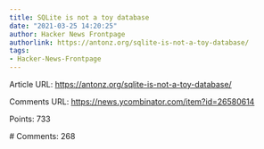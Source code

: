 ```yaml
---
title: SQLite is not a toy database
date: "2021-03-25 14:20:25"
author: Hacker News Frontpage
authorlink: https://antonz.org/sqlite-is-not-a-toy-database/
tags:
- Hacker-News-Frontpage
---
```


<p>Article URL: <a href="https://antonz.org/sqlite-is-not-a-toy-database/">https://antonz.org/sqlite-is-not-a-toy-database/</a></p>
<p>Comments URL: <a href="https://news.ycombinator.com/item?id=26580614">https://news.ycombinator.com/item?id=26580614</a></p>
<p>Points: 733</p>
<p># Comments: 268</p>
